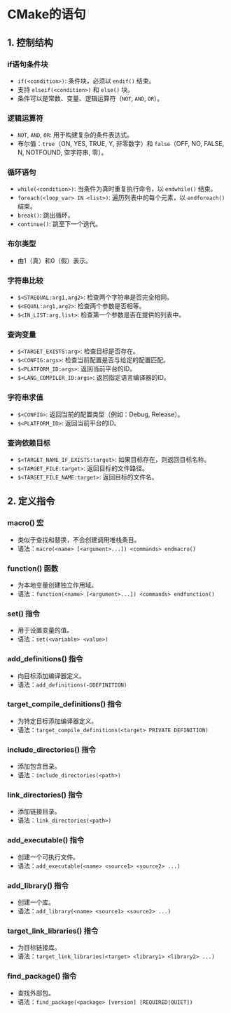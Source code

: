 ﻿# CMake的语句

## 1. 控制结构

### if语句条件块
- `if(<condition>)`: 条件块，必须以 `endif()` 结束。
- 支持 `elseif(<condition>)` 和 `else()` 块。
- 条件可以是常数、变量、逻辑运算符（`NOT`, `AND`, `OR`）。

### 逻辑运算符
- `NOT`, `AND`, `OR`: 用于构建复杂的条件表达式。
- 布尔值：`true`（ON, YES, TRUE, Y, 非零数字）和 `false`（OFF, NO, FALSE, N, NOTFOUND, 空字符串, 零）。

### 循环语句
- `while(<condition>)`: 当条件为真时重复执行命令，以 `endwhile()` 结束。
- `foreach(<loop_var> IN <list>)`: 遍历列表中的每个元素，以 `endforeach()` 结束。
- `break()`: 跳出循环。
- `continue()`: 跳至下一个迭代。

### 布尔类型
- 由1（真）和0（假）表示。

### 字符串比较
- `$<STREQUAL:arg1,arg2>`: 检查两个字符串是否完全相同。
- `$<EQUAL:arg1,arg2>`: 检查两个参数是否相等。
- `$<IN_LIST:arg,list>`: 检查第一个参数是否在提供的列表中。

### 查询变量
- `$<TARGET_EXISTS:arg>`: 检查目标是否存在。
- `$<CONFIG:args>`: 检查当前配置是否与给定的配置匹配。
- `$<PLATFORM_ID:args>`: 返回当前平台的ID。
- `$<LANG_COMPILER_ID:args>`: 返回指定语言编译器的ID。

### 字符串求值
- `$<CONFIG>`: 返回当前的配置类型（例如：Debug, Release）。
- `$<PLATFORM_ID>`: 返回当前平台的ID。

### 查询依赖目标
- `$<TARGET_NAME_IF_EXISTS:target>`: 如果目标存在，则返回目标名称。
- `$<TARGET_FILE:target>`: 返回目标的文件路径。
- `$<TARGET_FILE_NAME:target>`: 返回目标的文件名。

## 2. 定义指令

### macro() 宏
- 类似于查找和替换，不会创建调用堆栈条目。
- 语法：`macro(<name> [<argument>...]) <commands> endmacro()`

### function() 函数
- 为本地变量创建独立作用域。
- 语法：`function(<name> [<argument>...]) <commands> endfunction()`

### set() 指令
- 用于设置变量的值。
- 语法：`set(<variable> <value>)`

### add_definitions() 指令
- 向目标添加编译器定义。
- 语法：`add_definitions(-DDEFINITION)`

### target_compile_definitions() 指令
- 为特定目标添加编译器定义。
- 语法：`target_compile_definitions(<target> PRIVATE DEFINITION)`

### include_directories() 指令
- 添加包含目录。
- 语法：`include_directories(<path>)`

### link_directories() 指令
- 添加链接目录。
- 语法：`link_directories(<path>)`

### add_executable() 指令
- 创建一个可执行文件。
- 语法：`add_executable(<name> <source1> <source2> ...)`

### add_library() 指令
- 创建一个库。
- 语法：`add_library(<name> <source1> <source2> ...)`

### target_link_libraries() 指令
- 为目标链接库。
- 语法：`target_link_libraries(<target> <library1> <library2> ...)`

### find_package() 指令
- 查找外部包。
- 语法：`find_package(<package> [version] [REQUIRED|QUIET])`
